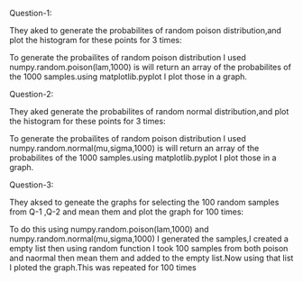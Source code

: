 Question-1:

They aked to generate the probabilites of random poison distribution,and plot the histogram for these points for 3 times:

To generate the probailites of random poison distribution I used numpy.random.poison(lam,1000) is will return an array of the probabilites of the 1000 samples.using matplotlib.pyplot I plot those in a graph.

Question-2:

They aked generate the probabilites of random normal distribution,and plot the histogram for these points for 3 times:

To generate the probailites of random poison distribution I used numpy.random.normal(mu,sigma,1000) is will return an array of the probabilites of the 1000 samples.using matplotlib.pyplot I plot those in a graph.

Question-3:

They aksed to geneate the graphs for selecting the 100 random samples from Q-1 ,Q-2 and mean them and plot the graph for 100 times:

To do this using numpy.random.poison(lam,1000) and numpy.random.normal(mu,sigma,1000)  I generated the samples,I created a empty list then using random function I took 100 samples from both poison and naormal then mean them and added to the empty list.Now using that list I ploted the graph.This was repeated for 100 times
